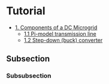 # Tutorial
* [1. Components of a DC Microgrid](tutorial/components.md)
   * [1.1 Pi-model transmission line](tutorial/components.md#11-pi-model-transmission-line)
   * [1.2 Step-down (buck) converter](tutorial/components.md#12-step-down-buck-converter)

## Subsection

### Subsubsection
